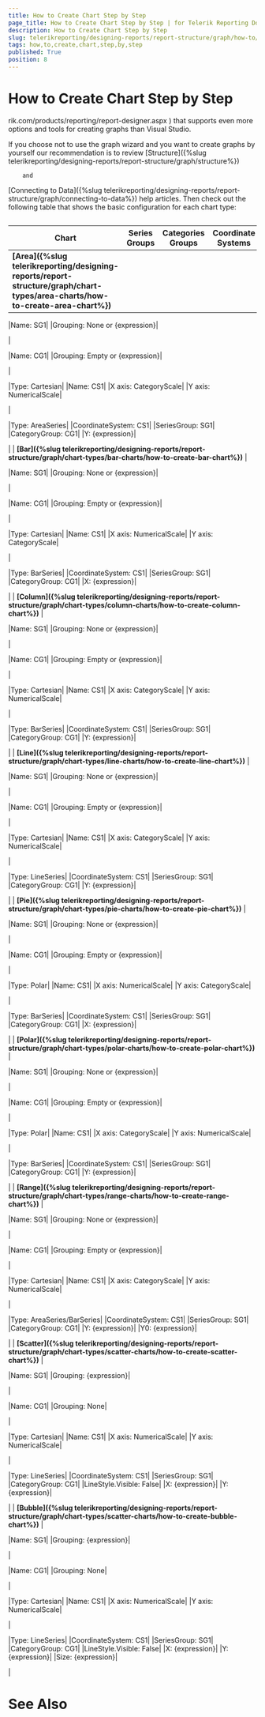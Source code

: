 ```yaml
---
title: How to Create Chart Step by Step
page_title: How to Create Chart Step by Step | for Telerik Reporting Documentation
description: How to Create Chart Step by Step
slug: telerikreporting/designing-reports/report-structure/graph/how-to/how-to-create-chart-step-by-step
tags: how,to,create,chart,step,by,step
published: True
position: 8
---
```


# How to Create Chart Step by Step

rik.com/products/reporting/report-designer.aspx
)        that supports even more options and tools for creating graphs than Visual Studio. 
        


If you choose not to use the graph wizard and you want to create graphs by yourself our
        recommendation is to review 
[Structure]({%slug telerikreporting/designing-reports/report-structure/graph/structure%})
 
        and 
[Connecting to Data]({%slug telerikreporting/designing-reports/report-structure/graph/connecting-to-data%})
 help articles.
        Then check out the following table that shows the basic configuration for each chart type:
      


## 


| Chart | Series Groups | Categories Groups | Coordinate Systems | Series |
| ------ | ------ | ------ | ------ | ------ |
| __[Area]({%slug telerikreporting/designing-reports/report-structure/graph/chart-types/area-charts/how-to-create-area-chart%})__ |



|Name: SG1|
|Grouping: None or {expression}|


|



|Name: CG1|
|Grouping: Empty or {expression}|


|



|Type: Cartesian|
|Name: CS1|
|X axis: CategoryScale|
|Y axis: NumericalScale|


|



|Type: AreaSeries|
|CoordinateSystem: CS1|
|SeriesGroup: SG1|
|CategoryGroup: CG1|
|Y: {expression}|


|
| __[Bar]({%slug telerikreporting/designing-reports/report-structure/graph/chart-types/bar-charts/how-to-create-bar-chart%})__ |



|Name: SG1|
|Grouping: None or {expression}|


|



|Name: CG1|
|Grouping: Empty or {expression}|


|



|Type: Cartesian|
|Name: CS1|
|X axis: NumericalScale|
|Y axis: CategoryScale|


|



|Type: BarSeries|
|CoordinateSystem: CS1|
|SeriesGroup: SG1|
|CategoryGroup: CG1|
|X: {expression}|


|
| __[Column]({%slug telerikreporting/designing-reports/report-structure/graph/chart-types/column-charts/how-to-create-column-chart%})__ |



|Name: SG1|
|Grouping: None or {expression}|


|



|Name: CG1|
|Grouping: Empty or {expression}|


|



|Type: Cartesian|
|Name: CS1|
|X axis: CategoryScale|
|Y axis: NumericalScale|


|



|Type: BarSeries|
|CoordinateSystem: CS1|
|SeriesGroup: SG1|
|CategoryGroup: CG1|
|Y: {expression}|


|
| __[Line]({%slug telerikreporting/designing-reports/report-structure/graph/chart-types/line-charts/how-to-create-line-chart%})__ |



|Name: SG1|
|Grouping: None or {expression}|


|



|Name: CG1|
|Grouping: Empty or {expression}|


|



|Type: Cartesian|
|Name: CS1|
|X axis: CategoryScale|
|Y axis: NumericalScale|


|



|Type: LineSeries|
|CoordinateSystem: CS1|
|SeriesGroup: SG1|
|CategoryGroup: CG1|
|Y: {expression}|


|
| __[Pie]({%slug telerikreporting/designing-reports/report-structure/graph/chart-types/pie-charts/how-to-create-pie-chart%})__ |



|Name: SG1|
|Grouping: None or {expression}|


|



|Name: CG1|
|Grouping: Empty or {expression}|


|



|Type: Polar|
|Name: CS1|
|X axis: NumericalScale|
|Y axis: CategoryScale|


|



|Type: BarSeries|
|CoordinateSystem: CS1|
|SeriesGroup: SG1|
|CategoryGroup: CG1|
|X: {expression}|


|
| __[Polar]({%slug telerikreporting/designing-reports/report-structure/graph/chart-types/polar-charts/how-to-create-polar-chart%})__ |



|Name: SG1|
|Grouping: None or {expression}|


|



|Name: CG1|
|Grouping: Empty or {expression}|


|



|Type: Polar|
|Name: CS1|
|X axis: CategoryScale|
|Y axis: NumericalScale|


|



|Type: BarSeries|
|CoordinateSystem: CS1|
|SeriesGroup: SG1|
|CategoryGroup: CG1|
|Y: {expression}|


|
| __[Range]({%slug telerikreporting/designing-reports/report-structure/graph/chart-types/range-charts/how-to-create-range-chart%})__ |



|Name: SG1|
|Grouping: None or {expression}|


|



|Name: CG1|
|Grouping: Empty or {expression}|


|



|Type: Cartesian|
|Name: CS1|
|X axis: CategoryScale|
|Y axis: NumericalScale|


|



|Type: AreaSeries/BarSeries|
|CoordinateSystem: CS1|
|SeriesGroup: SG1|
|CategoryGroup: CG1|
|Y: {expression}|
|Y0: {expression}|


|
| __[Scatter]({%slug telerikreporting/designing-reports/report-structure/graph/chart-types/scatter-charts/how-to-create-scatter-chart%})__ |



|Name: SG1|
|Grouping: {expression}|


|



|Name: CG1|
|Grouping: None|


|



|Type: Cartesian|
|Name: CS1|
|X axis: NumericalScale|
|Y axis: NumericalScale|


|



|Type: LineSeries|
|CoordinateSystem: CS1|
|SeriesGroup: SG1|
|CategoryGroup: CG1|
|LineStyle.Visible: False|
|X: {expression}|
|Y: {expression}|


|
| __[Bubble]({%slug telerikreporting/designing-reports/report-structure/graph/chart-types/scatter-charts/how-to-create-bubble-chart%})__ |



|Name: SG1|
|Grouping: {expression}|


|



|Name: CG1|
|Grouping: None|


|



|Type: Cartesian|
|Name: CS1|
|X axis: NumericalScale|
|Y axis: NumericalScale|


|



|Type: LineSeries|
|CoordinateSystem: CS1|
|SeriesGroup: SG1|
|CategoryGroup: CG1|
|LineStyle.Visible: False|
|X: {expression}|
|Y: {expression}|
|Size: {expression}|


|




# See Also
